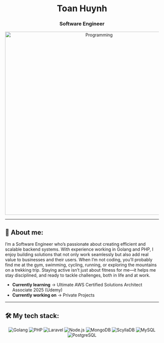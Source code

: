 <h1 align="center">Toan Huynh</h1>
<h3 align="center">Software Engineer</h3>

<p align="center">
  <img src="https://your-image-url.com/demo.gif" alt="Programming" width="600"/>
</p>

---

## 🤖 About me:
I’m a Software Engineer who’s passionate about creating efficient and scalable backend systems. With experience working in Golang and PHP, I enjoy building solutions that not only work seamlessly but also add real value to businesses and their users.
When I’m not coding, you’ll probably find me at the gym, swimming, cycling, running, or exploring the mountains on a trekking trip. Staying active isn’t just about fitness for me—it helps me stay disciplined, and ready to tackle challenges, both in life and at work.
- **Currently learning** -> Ultimate AWS Certified Solutions Architect Associate 2025 (Udemy)
- **Currently working on** -> Private Projects  

---

## 🛠️ My tech stack:
<p align="center">
  <img src="https://img.shields.io/badge/Golang-Language-blue?style=for-the-badge&logo=go&logoColor=white" alt="Golang"/>
  <img src="https://img.shields.io/badge/PHP-Language-green?style=for-the-badge&logo=php&logoColor=white" alt="PHP"/>
  <img src="https://img.shields.io/badge/Laravel-Framework-red?style=for-the-badge&logo=laravel&logoColor=white" alt="Laravel"/>
  <img src="https://img.shields.io/badge/Node.js-JavaScript-green?style=for-the-badge&logo=node.js&logoColor=white" alt="Node.js"/>
  <img src="https://img.shields.io/badge/MongoDB-Database-teal?style=for-the-badge&logo=mongodb&logoColor=white" alt="MongoDB"/>
  <img src="https://img.shields.io/badge/ScyllaDB-Database-purple?style=for-the-badge&logo=scylladb&logoColor=white" alt="ScyllaDB"/>
  <img src="https://img.shields.io/badge/MySQL-Database-blue?style=for-the-badge&logo=mysql&logoColor=white" alt="MySQL"/>
  <img src="https://img.shields.io/badge/PostgreSQL-Database-blue?style=for-the-badge&logo=postgresql&logoColor=white" alt="PostgreSQL"/>
</p>
